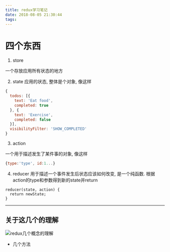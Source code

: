 ```yaml
---
title: redux学习笔记
date: 2018-08-05 21:30:44
tags:
---
```


# 四个东西

1. store

一个存放应用所有状态的地方

2. state
应用的状态, 整体是个对象, 像这样  

```javascript
{
  todos: [{
    text: 'Eat food',
    completed: true
  }, {
    text: 'Exercise',
    completed: false
  }],
  visibilityFilter: 'SHOW_COMPLETED'
}
```

3. action

一个用于描述发生了某件事的对象, 像这样

```javascript
{type:'type', id:1...}
```
4. reducer
用于描述一个事件发生后状态应该如何改变, 是一个纯函数. 根据action的type和参数得到新的state并return

```
reducer(state, action) {
  return newState;
}
```

------------------
## 关于这几个的理解

![redux几个概念的理解](/2018/08/redux学习笔记1.png)


* 几个方法
